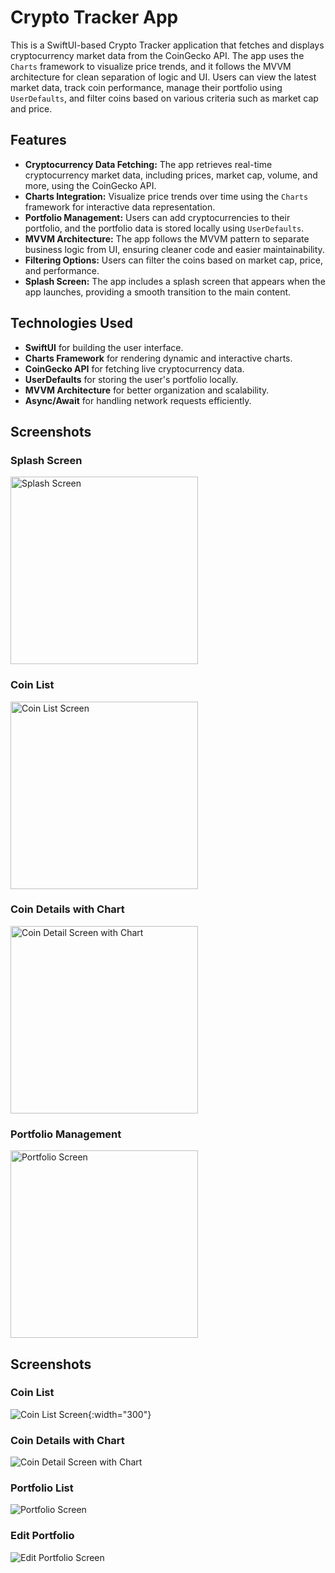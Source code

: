 # Crypto Tracker App

This is a SwiftUI-based Crypto Tracker application that fetches and displays cryptocurrency market data from the CoinGecko API. The app uses the `Charts` framework to visualize price trends, and it follows the MVVM architecture for clean separation of logic and UI. Users can view the latest market data, track coin performance, manage their portfolio using `UserDefaults`, and filter coins based on various criteria such as market cap and price.

## Features

- **Cryptocurrency Data Fetching:** The app retrieves real-time cryptocurrency market data, including prices, market cap, volume, and more, using the CoinGecko API.
- **Charts Integration:** Visualize price trends over time using the `Charts` framework for interactive data representation.
- **Portfolio Management:** Users can add cryptocurrencies to their portfolio, and the portfolio data is stored locally using `UserDefaults`.
- **MVVM Architecture:** The app follows the MVVM pattern to separate business logic from UI, ensuring cleaner code and easier maintainability.
- **Filtering Options:** Users can filter the coins based on market cap, price, and performance.
- **Splash Screen:** The app includes a splash screen that appears when the app launches, providing a smooth transition to the main content.

## Technologies Used

- **SwiftUI** for building the user interface.
- **Charts Framework** for rendering dynamic and interactive charts.
- **CoinGecko API** for fetching live cryptocurrency data.
- **UserDefaults** for storing the user's portfolio locally.
- **MVVM Architecture** for better organization and scalability.
- **Async/Await** for handling network requests efficiently.

## Screenshots

### Splash Screen

<img src="Screenshots/splash-screen.png" alt="Splash Screen" width="300"/>

### Coin List

<img src="Screenshots/coin-list.png" alt="Coin List Screen" width="300"/>

### Coin Details with Chart

<img src="Screenshots/coin-detail-chart.png" alt="Coin Detail Screen with Chart" width="300"/>

### Portfolio Management

<img src="Screenshots/portfolio-screen.png" alt="Portfolio Screen" width="300"/>


## Screenshots

### Coin List

![Coin List Screen](Screenshots/coin-list.png){:width="300"}

### Coin Details with Chart

![Coin Detail Screen with Chart](Screenshots/coin-detail-chart.png)

### Portfolio List

![Portfolio Screen](Screenshots/portfolio-list.png)

### Edit Portfolio 

![Edit Portfolio Screen](Screenshots/edit-portfolio-screen.png)

